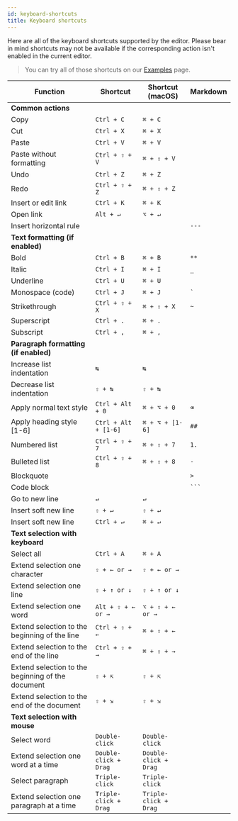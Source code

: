 ```yaml
---
id: keyboard-shortcuts
title: Keyboard shortcuts
---
```


Here are all of the keyboard shortcuts supported by the editor. Please bear in mind shortcuts may not be available if the corresponding action isn't enabled in the current editor.

> You can try all of those shortcuts on our [Examples](/examples#all) page.

| Function                                          | Shortcut              | Shortcut (macOS)      | Markdown |
| ------------------------------------------------- | --------------------- | --------------------- | -------- |
| **Common actions**                                |                       |                       |          |
| Copy                                              | `Ctrl + C`            | `⌘ + C`               |          |
| Cut                                               | `Ctrl + X`            | `⌘ + X`               |          |
| Paste                                             | `Ctrl + V`            | `⌘ + V`               |          |
| Paste without formatting                          | `Ctrl + ⇧ + V`        | `⌘ + ⇧ + V`           |          |
| Undo                                              | `Ctrl + Z`            | `⌘ + Z`               |          |
| Redo                                              | `Ctrl + ⇧ + Z`        | `⌘ + ⇧ + Z`           |          |
| Insert or edit link                               | `Ctrl + K`            | `⌘ + K`               |          |
| Open link                                         | `Alt + ↵`             | `⌥ + ↵`               |          |
| Insert horizontal rule                            |                       |                       | `---`    |
| **Text formatting (if enabled)**                  |                       |                       |          |
| Bold                                              | `Ctrl + B`            | `⌘ + B`               | `**`     |
| Italic                                            | `Ctrl + I`            | `⌘ + I`               | `_`      |
| Underline                                         | `Ctrl + U`            | `⌘ + U`               |          |
| Monospace (code)                                  | `Ctrl + J`            | `⌘ + J`               | `` ` ``  |
| Strikethrough                                     | `Ctrl + ⇧ + X`        | `⌘ + ⇧ + X`           | `~`      |
| Superscript                                       | `Ctrl + .`            | `⌘ + .`               |          |
| Subscript                                         | `Ctrl + ,`            | `⌘ + ,`               |          |
| **Paragraph formatting (if enabled)**             |                       |                       |          |
| Increase list indentation                         | `↹`                   | `↹`                   |          |
| Decrease list indentation                         | `⇧ + ↹`               | `⇧ + ↹`               |          |
| Apply normal text style                           | `Ctrl + Alt + 0`      | `⌘ + ⌥ + 0`           | `⌫`      |
| Apply heading style [1-6]                         | `Ctrl + Alt + [1-6]`  | `⌘ + ⌥ + [1-6]`       | `##`     |
| Numbered list                                     | `Ctrl + ⇧ + 7`        | `⌘ + ⇧ + 7`           | `1.`     |
| Bulleted list                                     | `Ctrl + ⇧ + 8`        | `⌘ + ⇧ + 8`           | `-`      |
| Blockquote                                        |                       |                       | `>`      |
| Code block                                        |                       |                       | ` ``` `  |
| Go to new line                                    | `↵`                   | `↵`                   |          |
| Insert soft new line                              | `⇧ + ↵`               | `⇧ + ↵`               |          |
| Insert soft new line                              | `Ctrl + ↵`            | `⌘ + ↵`               |          |
| **Text selection with keyboard**                  |                       |                       |          |
| Select all                                        | `Ctrl + A`            | `⌘ + A`               |          |
| Extend selection one character                    | `⇧ + ← or →`          | `⇧ + ← or →`          |          |
| Extend selection one line                         | `⇧ + ↑ or ↓`          | `⇧ + ↑ or ↓`          |          |
| Extend selection one word                         | `Alt + ⇧ + ← or →`    | `⌥ + ⇧ + ← or →`      |          |
| Extend selection to the beginning of the line     | `Ctrl + ⇧ + ←`        | `⌘ + ⇧ + ←`           |          |
| Extend selection to the end of the line           | `Ctrl + ⇧ + →`        | `⌘ + ⇧ + →`           |          |
| Extend selection to the beginning of the document | `⇧ + ⇱`               | `⇧ + ⇱`               |          |
| Extend selection to the end of the document       | `⇧ + ⇲`               | `⇧ + ⇲`               |          |
| **Text selection with mouse**                     |                       |                       |          |
| Select word                                       | `Double-click`        | `Double-click`        |          |
| Extend selection one word at a time               | `Double-click + Drag` | `Double-click + Drag` |          |
| Select paragraph                                  | `Triple-click`        | `Triple-click`        |          |
| Extend selection one paragraph at a time          | `Triple-click + Drag` | `Triple-click + Drag` |          |
